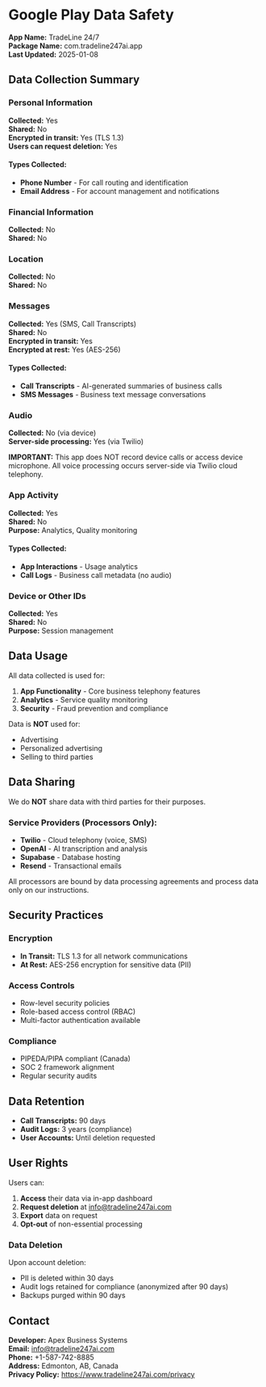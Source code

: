 # Google Play Data Safety

**App Name:** TradeLine 24/7  
**Package Name:** com.tradeline247ai.app  
**Last Updated:** 2025-01-08

## Data Collection Summary

### Personal Information
**Collected:** Yes  
**Shared:** No  
**Encrypted in transit:** Yes (TLS 1.3)  
**Users can request deletion:** Yes

#### Types Collected:
- **Phone Number** - For call routing and identification
- **Email Address** - For account management and notifications

### Financial Information
**Collected:** No  
**Shared:** No

### Location
**Collected:** No  
**Shared:** No

### Messages
**Collected:** Yes (SMS, Call Transcripts)  
**Shared:** No  
**Encrypted in transit:** Yes  
**Encrypted at rest:** Yes (AES-256)

#### Types Collected:
- **Call Transcripts** - AI-generated summaries of business calls
- **SMS Messages** - Business text message conversations

### Audio
**Collected:** No (via device)  
**Server-side processing:** Yes (via Twilio)

**IMPORTANT:** This app does NOT record device calls or access device microphone. All voice processing occurs server-side via Twilio cloud telephony.

### App Activity
**Collected:** Yes  
**Shared:** No  
**Purpose:** Analytics, Quality monitoring

#### Types Collected:
- **App Interactions** - Usage analytics
- **Call Logs** - Business call metadata (no audio)

### Device or Other IDs
**Collected:** Yes  
**Shared:** No  
**Purpose:** Session management

## Data Usage

All data collected is used for:
1. **App Functionality** - Core business telephony features
2. **Analytics** - Service quality monitoring
3. **Security** - Fraud prevention and compliance

Data is **NOT** used for:
- Advertising
- Personalized advertising
- Selling to third parties

## Data Sharing

We do **NOT** share data with third parties for their purposes.

### Service Providers (Processors Only):
- **Twilio** - Cloud telephony (voice, SMS)
- **OpenAI** - AI transcription and analysis
- **Supabase** - Database hosting
- **Resend** - Transactional emails

All processors are bound by data processing agreements and process data only on our instructions.

## Security Practices

### Encryption
- **In Transit:** TLS 1.3 for all network communications
- **At Rest:** AES-256 encryption for sensitive data (PII)

### Access Controls
- Row-level security policies
- Role-based access control (RBAC)
- Multi-factor authentication available

### Compliance
- PIPEDA/PIPA compliant (Canada)
- SOC 2 framework alignment
- Regular security audits

## Data Retention

- **Call Transcripts:** 90 days
- **Audit Logs:** 3 years (compliance)
- **User Accounts:** Until deletion requested

## User Rights

Users can:
1. **Access** their data via in-app dashboard
2. **Request deletion** at info@tradeline247ai.com
3. **Export** data on request
4. **Opt-out** of non-essential processing

### Data Deletion
Upon account deletion:
- PII is deleted within 30 days
- Audit logs retained for compliance (anonymized after 90 days)
- Backups purged within 90 days

## Contact

**Developer:** Apex Business Systems  
**Email:** info@tradeline247ai.com  
**Phone:** +1-587-742-8885  
**Address:** Edmonton, AB, Canada  
**Privacy Policy:** https://www.tradeline247ai.com/privacy

